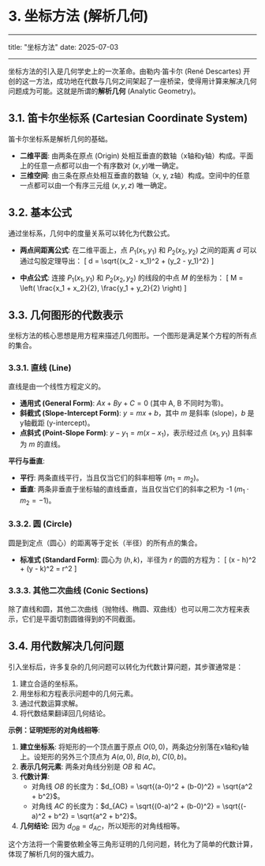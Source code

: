 # 3. 坐标方法 (解析几何)

---

title: "坐标方法"
date: 2025-07-03

---

坐标方法的引入是几何学史上的一次革命。由勒内·笛卡尔 (René Descartes) 开创的这一方法，成功地在代数与几何之间架起了一座桥梁，使得用计算来解决几何问题成为可能。这就是所谓的**解析几何** (Analytic Geometry)。

## 3.1. 笛卡尔坐标系 (Cartesian Coordinate System)

笛卡尔坐标系是解析几何的基础。

- **二维平面**: 由两条在原点 (Origin) 处相互垂直的数轴（x轴和y轴）构成。平面上的任意一点都可以由一个有序数对 $(x, y)$唯一确定。
- **三维空间**: 由三条在原点处相互垂直的数轴（x, y, z轴）构成。空间中的任意一点都可以由一个有序三元组 $(x, y, z)$ 唯一确定。

## 3.2. 基本公式

通过坐标系，几何中的度量关系可以转化为代数公式。

- **两点间距离公式**:
    在二维平面上，点 $P_1(x_1, y_1)$ 和 $P_2(x_2, y_2)$ 之间的距离 $d$ 可以通过勾股定理导出：
    \[ d = \sqrt{(x_2 - x_1)^2 + (y_2 - y_1)^2} \]

- **中点公式**:
    连接 $P_1(x_1, y_1)$ 和 $P_2(x_2, y_2)$ 的线段的中点 $M$ 的坐标为：
    \[ M = \left( \frac{x_1 + x_2}{2}, \frac{y_1 + y_2}{2} \right) \]

## 3.3. 几何图形的代数表示

坐标方法的核心思想是用方程来描述几何图形。一个图形是满足某个方程的所有点的集合。

### 3.3.1. 直线 (Line)

直线是由一个线性方程定义的。

- **通用式 (General Form)**: $Ax + By + C = 0$ (其中 A, B 不同时为零)。
- **斜截式 (Slope-Intercept Form)**: $y = mx + b$，其中 $m$ 是斜率 (slope)，$b$ 是y轴截距 (y-intercept)。
- **点斜式 (Point-Slope Form)**: $y - y_1 = m(x - x_1)$，表示经过点 $(x_1, y_1)$ 且斜率为 $m$ 的直线。

**平行与垂直**:

- **平行**: 两条直线平行，当且仅当它们的斜率相等 ($m_1 = m_2$)。
- **垂直**: 两条非垂直于坐标轴的直线垂直，当且仅当它们的斜率之积为 -1 ($m_1 \cdot m_2 = -1$)。

### 3.3.2. 圆 (Circle)

圆是到定点（圆心）的距离等于定长（半径）的所有点的集合。

- **标准式 (Standard Form)**: 圆心为 $(h, k)$，半径为 $r$ 的圆的方程为：
    \[ (x - h)^2 + (y - k)^2 = r^2 \]

### 3.3.3. 其他二次曲线 (Conic Sections)

除了直线和圆，其他二次曲线（抛物线、椭圆、双曲线）也可以用二次方程来表示，它们是平面切割圆锥得到的不同截面。

## 3.4. 用代数解决几何问题

引入坐标后，许多复杂的几何问题可以转化为代数计算问题，其步骤通常是：

1. 建立合适的坐标系。
2. 用坐标和方程表示问题中的几何元素。
3. 通过代数运算求解。
4. 将代数结果翻译回几何结论。

**示例：证明矩形的对角线相等**:

1. **建立坐标系**: 将矩形的一个顶点置于原点 $O(0, 0)$，两条边分别落在x轴和y轴上。设矩形的另外三个顶点为 $A(a, 0)$, $B(a, b)$, $C(0, b)$。
2. **表示几何元素**: 两条对角线分别是 $OB$ 和 $AC$。
3. **代数计算**:
    - 对角线 $OB$ 的长度为：$d_{OB} = \sqrt{(a-0)^2 + (b-0)^2} = \sqrt{a^2 + b^2}$。
    - 对角线 $AC$ 的长度为：$d_{AC} = \sqrt{(0-a)^2 + (b-0)^2} = \sqrt{(-a)^2 + b^2} = \sqrt{a^2 + b^2}$。
4. **几何结论**: 因为 $d_{OB} = d_{AC}$，所以矩形的对角线相等。

这个方法将一个需要依赖全等三角形证明的几何问题，转化为了简单的代数计算，体现了解析几何的强大威力。
